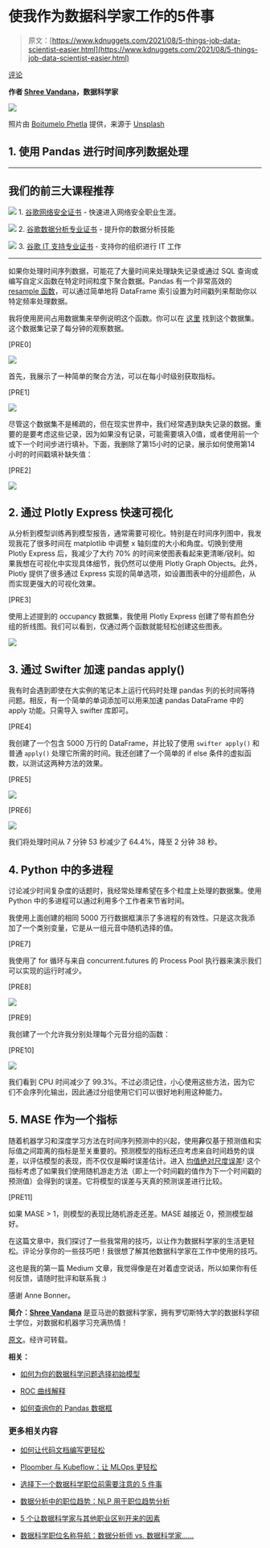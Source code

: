 # 使我作为数据科学家工作的5件事

> 原文：[https://www.kdnuggets.com/2021/08/5-things-job-data-scientist-easier.html](https://www.kdnuggets.com/2021/08/5-things-job-data-scientist-easier.html)

[评论](#comments)

**作者 [Shree Vandana](https://www.linkedin.com/in/shree-vandana-kachroo/)，数据科学家**

![](../Images/eab6356aa161c77e51612b5ad099acf3.png)

照片由 [Boitumelo Phetla](https://unsplash.com/@writecodenow?utm_source=medium&utm_medium=referral) 提供，来源于 [Unsplash](https://unsplash.com/?utm_source=medium&utm_medium=referral)

## **1\. 使用 Pandas 进行时间序列数据处理**

* * *

## 我们的前三大课程推荐

![](../Images/0244c01ba9267c002ef39d4907e0b8fb.png) 1\. [谷歌网络安全证书](https://www.kdnuggets.com/google-cybersecurity) - 快速进入网络安全职业生涯。

![](../Images/e225c49c3c91745821c8c0368bf04711.png) 2\. [谷歌数据分析专业证书](https://www.kdnuggets.com/google-data-analytics) - 提升你的数据分析技能

![](../Images/0244c01ba9267c002ef39d4907e0b8fb.png) 3\. [谷歌 IT 支持专业证书](https://www.kdnuggets.com/google-itsupport) - 支持你的组织进行 IT 工作

* * *

如果你处理时间序列数据，可能花了大量时间来处理缺失记录或通过 SQL 查询或编写自定义函数在特定时间粒度下聚合数据。Pandas 有一个非常高效的 [resample 函数](https://pandas.pydata.org/pandas-docs/stable/reference/api/pandas.DataFrame.resample.html)，可以通过简单地将 DataFrame 索引设置为时间戳列来帮助你以特定频率处理数据。

我将使用房间占用数据集来举例说明这个函数。你可以在 [这里](https://archive.ics.uci.edu/ml/datasets/Occupancy+Detection+) 找到这个数据集。这个数据集记录了每分钟的观察数据。

[PRE0]

![](../Images/29a461400322969483420453ce8443ce.png)

首先，我展示了一种简单的聚合方法，可以在每小时级别获取指标。

[PRE1]

![](../Images/5f7c9c9be8f0f4c162090ad81dde8e41.png)

尽管这个数据集不是稀疏的，但在现实世界中，我们经常遇到缺失记录的数据。重要的是要考虑这些记录，因为如果没有记录，可能需要填入0值，或者使用前一个或下一个时间步进行填补。下面，我删除了第15小时的记录，展示如何使用第14小时的时间戳填补缺失值：

[PRE2]

![](../Images/009745c1069e4f2d84483a2fb297aa01.png)

## **2\. 通过 Plotly Express 快速可视化**

从分析到模型训练再到模型报告，通常需要可视化。特别是在时间序列图中，我发现我花了很多时间在 matplotlib 中调整 x 轴刻度的大小和角度。切换到使用 Plotly Express 后，我减少了大约 70% 的时间来使图表看起来更清晰/锐利。如果我想在可视化中实现具体细节，我仍然可以使用 Plotly Graph Objects。此外，Plotly 提供了很多通过 Express 实现的简单选项，如设置图表中的分组颜色，从而实现更强大的可视化效果。

[PRE3]

使用上述提到的 occupancy 数据集，我使用 Plotly Express 创建了带有颜色分组的折线图。我们可以看到，仅通过两个函数就能轻松创建这些图表。

![](../Images/2cc650a306207e8b6bf4107a7739414c.png)

## **3\. 通过 Swifter 加速 pandas apply()**

我有时会遇到即使在大实例的笔记本上运行代码时处理 pandas 列的长时间等待问题。相反，有一个简单的单词添加可以用来加速 pandas DataFrame 中的 apply 功能。只需导入 swifter 库即可。

[PRE4]

我创建了一个包含 5000 万行的 DataFrame，并比较了使用 `swifter apply()` 和普通 `apply()` 处理它所需的时间。我还创建了一个简单的 if else 条件的虚拟函数，以测试这两种方法的效果。

[PRE5]

![](../Images/7f54a9bc5220fd5514f4be79b76a38b3.png)

[PRE6]

![](../Images/873ffa8e12274b90bfa47f28c87c20e0.png)

我们将处理时间从 7 分钟 53 秒减少了 64.4%，降至 2 分钟 38 秒。

## **4\. Python 中的多进程**

讨论减少时间复杂度的话题时，我经常处理希望在多个粒度上处理的数据集。使用 Python 中的多进程可以通过利用多个工作者来节省时间。

我使用上面创建的相同 5000 万行数据框演示了多进程的有效性。只是这次我添加了一个类别变量，它是从一组元音中随机选择的值。

[PRE7]

我使用了 for 循环与来自 concurrent.futures 的 Process Pool 执行器来演示我们可以实现的运行时减少。

[PRE8]

![](../Images/e5aef2cf79229d7315a2f46fab1addc9.png)

[PRE9]

我创建了一个允许我分别处理每个元音分组的函数：

[PRE10]

![](../Images/52cd40667af3a9d836024fb5bbc8bd0c.png)

我们看到 CPU 时间减少了 99.3%。不过必须记住，小心使用这些方法，因为它们不会序列化输出，因此通过分组使用它们可以很好地利用这种能力。

## **5\. MASE 作为一个指标**

随着机器学习和深度学习方法在时间序列预测中的兴起，使用**非**仅基于预测值和实际值之间距离的指标是至关重要的。预测模型的指标还应考虑来自时间趋势的误差，以评估模型的表现，而不仅仅是瞬时误差估计。进入 [均值绝对尺度误差](https://robjhyndman.com/publications/another-look-at-measures-of-forecast-accuracy/)! 这个指标考虑了如果我们使用随机游走方法（即上一个时间戳的值作为下一个时间戳的预测值）会得到的误差。它将模型的误差与天真的预测误差进行比较。

[PRE11]

如果 MASE > 1，则模型的表现比随机游走还差。MASE 越接近 0，预测模型越好。

在这篇文章中，我们探讨了一些我常用的技巧，以让作为数据科学家的生活更轻松。评论分享你的一些技巧吧！我很想了解其他数据科学家在工作中使用的技巧。

这也是我的第一篇 Medium 文章，我觉得像是在对着虚空说话，所以如果你有任何反馈，请随时批评和联系我 :)

感谢 Anne Bonner。

**简介：[Shree Vandana](https://www.linkedin.com/in/shree-vandana-kachroo/)** 是亚马逊的数据科学家，拥有罗切斯特大学的数据科学硕士学位，对数据和机器学习充满热情！

[原文](https://towardsdatascience.com/5-things-that-make-my-job-as-a-data-scientist-easier-dc0820f0f136)。经许可转载。

**相关：**

+   [如何为你的数据科学问题选择初始模型](/2021/08/select-initial-model-data-science-problem.html)

+   [ROC 曲线解释](/2021/07/roc-curve-explained.html)

+   [如何查询你的 Pandas 数据框](/2021/08/query-pandas-dataframe.html)

### 更多相关内容

+   [如何让代码文档编写更轻松](https://www.kdnuggets.com/2022/12/make-documenting-code-easier.html)

+   [Ploomber 与 Kubeflow：让 MLOps 更轻松](https://www.kdnuggets.com/2022/02/ploomber-kubeflow-mlops-easier.html)

+   [选择下一个数据科学职位前需要注意的 5 件事](https://www.kdnuggets.com/2022/01/5-things-keep-mind-selecting-next-job.html)

+   [数据分析中的职位趋势：NLP 用于职位趋势分析](https://www.kdnuggets.com/job-trends-in-data-analytics-nlp-for-job-trend-analysis)

+   [5 个让数据科学家与其他职业区别开来的因素](https://www.kdnuggets.com/2021/11/5-things-set-data-scientist-apart-other-professions.html)

+   [数据科学职位名称导航：数据分析师 vs. 数据科学家……](https://www.kdnuggets.com/navigating-data-science-job-titles-data-analyst-vs-data-scientist-vs-data-engineer)
